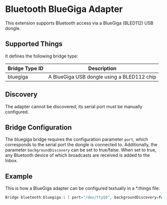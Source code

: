 # Bluetooth BlueGiga Adapter

This extension supports Bluetooth access via a BlueGiga (BLED112) USB dongle.

## Supported Things

It defines the following bridge type:

| Bridge Type ID | Description                                                               |
|----------------|---------------------------------------------------------------------------|
| bluegiga       | A BlueGiga USB dongle using a BLED112 chip                                |

## Discovery

The adapter cannot be discovered; its serial port must be manually configured.

## Bridge Configuration

The bluegiga bridge requires the configuration parameter `port`, which corresponds to the serial port the dongle is connected to.
Additionally, the parameter `backgroundDiscovery` can be set to true/false. When set to true, any Bluetooth device of which broadcasts are received is added to the Inbox.

## Example

This is how a BlueGiga adapter can be configured textually in a *.things file:

```java
Bridge bluetooth:bluegiga:1 [ port="/dev/ttyS0", backgroundDiscovery=false ]
```
